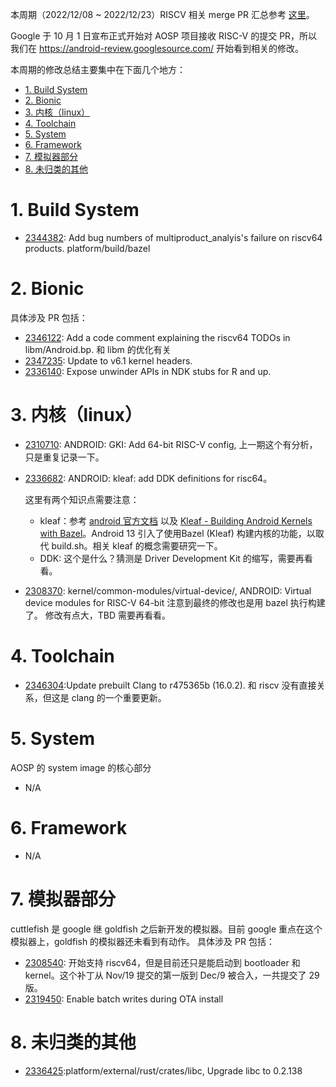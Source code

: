 
本周期（2022/12/08 ~ 2022/12/23）RISCV 相关 merge PR 汇总参考 [这里][1]。

Google 于 10 月 1 日宣布正式开始对 AOSP 项目接收 RISC-V 的提交 PR，所以我们在 <https://android-review.googlesource.com/> 开始看到相关的修改。

本周期的修改总结主要集中在下面几个地方：

<!-- TOC -->

- [1. Build System](#1-build-system)
- [2. Bionic](#2-bionic)
- [3. 内核（linux）](#3-内核linux)
- [4. Toolchain](#4-toolchain)
- [5. System](#5-system)
- [6. Framework](#6-framework)
- [7. 模拟器部分](#7-模拟器部分)
- [8. 未归类的其他](#8-未归类的其他)

<!-- /TOC -->

# 1. Build System

- [2344382][2344382]: Add bug numbers of multiproduct_analyis's failure on riscv64 products. platform/build/bazel

# 2. Bionic

具体涉及 PR 包括：

- [2346122][2346122]: Add a code comment explaining the riscv64 TODOs in libm/Android.bp. 和 libm 的优化有关
- [2347235][2347235]: Update to v6.1 kernel headers.
- [2336140][2336140]: Expose unwinder APIs in NDK stubs for R and up.

# 3. 内核（linux）

- [2310710][2310710]: ANDROID: GKI: Add 64-bit RISC-V config, 上一期这个有分析，只是重复记录一下。

- [2336682][2336682]: ANDROID: kleaf: add DDK definitions for risc64。
  
  这里有两个知识点需要注意：
  - kleaf：参考 [android 官方文档][2] 以及 [Kleaf - Building Android Kernels with Bazel][3]。Android 13 引入了使用Bazel (Kleaf) 构建内核的功能，以取代 build.sh。相关 kleaf 的概念需要研究一下。
  - DDK: 这个是什么？猜测是 Driver Development Kit 的缩写，需要再看看。

- [2308370][2308370]: kernel/common-modules/virtual-device/, ANDROID: Virtual device modules for RISC-V 64-bit
  注意到最终的修改也是用 bazel 执行构建了。
  修改有点大，TBD 需要再看看。

# 4. Toolchain

- [2346304][2346304]:Update prebuilt Clang to r475365b (16.0.2). 和 riscv 没有直接关系，但这是 clang 的一个重要更新。

# 5. System

AOSP 的 system image 的核心部分

- N/A


# 6. Framework

- N/A

# 7. 模拟器部分

cuttlefish 是 google 继 goldfish 之后新开发的模拟器。目前 google 重点在这个模拟器上，goldfish 的模拟器还未看到有动作。
具体涉及 PR 包括：

- [2308540][2308540]: 开始支持 riscv64，但是目前还只是能启动到 bootloader 和 kernel。这个补丁从 Nov/19 提交的第一版到 Dec/9 被合入，一共提交了 29 版。
- [2319450][2319450]: Enable batch writes during OTA install

# 8. 未归类的其他

- [2336425][2336425]:platform/external/rust/crates/libc, Upgrade libc to 0.2.138


[1]: https://unicornx.github.io/android-review/aosp-riscv-2022-12-23.html
[2]: https://source.android.com/docs/setup/build/building-kernels?authuser=0#building-with-bazel
[3]: https://android.googlesource.com/kernel/build/+/refs/heads/master/kleaf/docs/kleaf.md

[2308370]:https://android-review.googlesource.com/c/kernel/common-modules/virtual-device/+/2308370
[2308540]:https://android-review.googlesource.com/c/device/google/cuttlefish/+/2308540
[2310710]:https://android-review.googlesource.com/c/kernel/common/+/2310710
[2319450]:https://android-review.googlesource.com/c/device/google/cuttlefish/+/2319450
[2336140]:https://android-review.googlesource.com/c/platform/bionic/+/2336140
[2336425]:https://android-review.googlesource.com/c/platform/external/rust/crates/libc/+/2336425
[2336682]:https://android-review.googlesource.com/c/kernel/common/+/2336682
[2344382]:https://android-review.googlesource.com/c/platform/build/bazel/+/2344382
[2346122]:https://android-review.googlesource.com/c/platform/bionic/+/2346122
[2346304]:https://android-review.googlesource.com/c/platform/prebuilts/clang/host/linux-x86/+/2346304
[2347235]:https://android-review.googlesource.com/c/platform/bionic/+/2347235